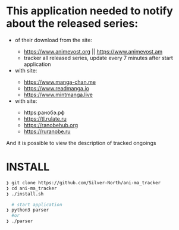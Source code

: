 # This application needed to notify about the released series:
  - <anime> of their download from the site:
	  - https://www.animevost.org || https://www.animevost.am
    - tracker all released series, update every 7 minutes after start application
  - <manga> with site:
    - https://www.manga-chan.me
    - https://www.readmanga.io
    - https://www.mintmanga.live
  - <ranobe> with site:
  	- https:ранобэ.рф
  	- https://tl.rulate.ru
  	- https://ranobehub.org
  	- https://ruranobe.ru

And it is possible to view the description of tracked ongoings


# INSTALL
```sh
❯ git clone https://github.com/Silver-North/ani-ma_tracker
❯ cd ani-ma_tracker
❯ ./install.sh
```

```sh
  # start application
❯ python3 parser
  #or
❯ ./parser
```
